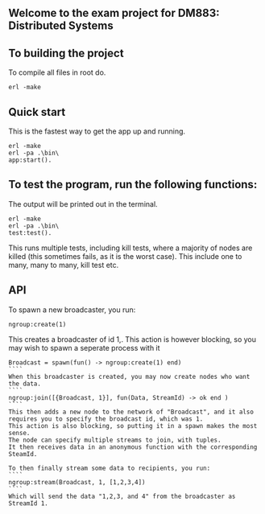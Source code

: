 ## Welcome to the exam project for DM883: Distributed Systems

## To building the project
To compile all files in root do.
````
erl -make
````

## Quick start
This is the fastest way to get the app up and running.
````
erl -make
erl -pa .\bin\
app:start().
````

## To test the program, run the following functions:
The output will be printed out in the terminal. 
````
erl -make
erl -pa .\bin\
test:test().
````
This runs multiple tests, including kill tests, where a majority of nodes are killed (this sometimes fails, as it is the worst case).
This include one to many, many to many, kill test etc.

## API
To spawn a new broadcaster, you run:
````
ngroup:create(1)
````
This creates a broadcaster of id 1,.
This action is however blocking, so you may wish to spawn a seperate process with it
`````
Broadcast = spawn(fun() -> ngroup:create(1) end)
````
When this broadcaster is created, you may now create nodes who want the data.
````
ngroup:join([{Broadcast, 1}], fun(Data, StreamId) -> ok end )
````
This then adds a new node to the network of "Broadcast", and it also requires you to specify the broadcast id, which was 1.
This action is also blocking, so putting it in a spawn makes the most sense.
The node can specify multiple streams to join, with tuples. 
It then receives data in an anonymous function with the corresponding SteamId.

To then finally stream some data to recipients, you run:
````
ngroup:stream(Broadcast, 1, [1,2,3,4])
````
Which will send the data "1,2,3, and 4" from the broadcaster as StreamId 1.
